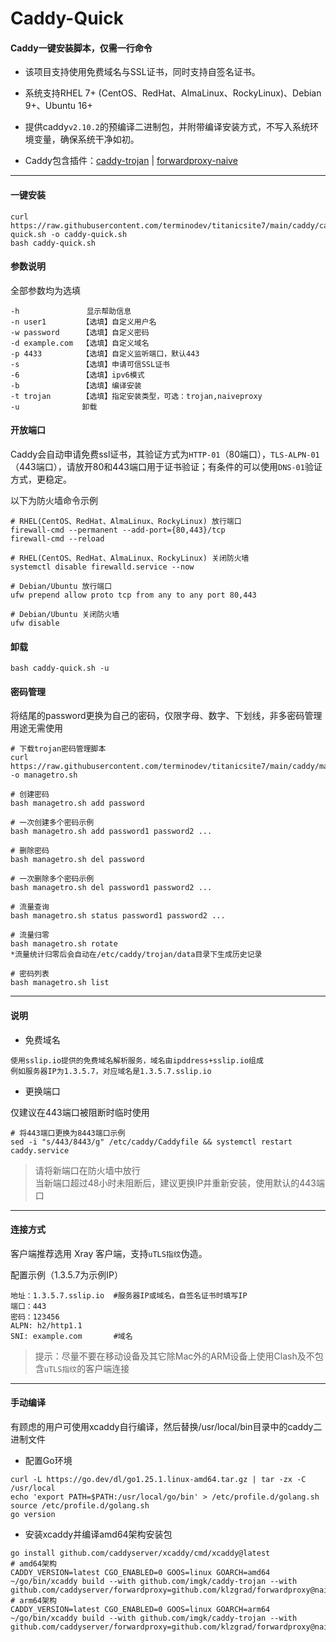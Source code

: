 # Caddy-Quick #

#### Caddy一键安装脚本，仅需一行命令 ####

- 该项目支持使用免费域名与SSL证书，同时支持自签名证书。

- 系统支持RHEL 7+ (CentOS、RedHat、AlmaLinux、RockyLinux)、Debian 9+、Ubuntu 16+

- 提供caddy`v2.10.2`的预编译二进制包，并附带编译安装方式，不写入系统环境变量，确保系统干净如初。

- Caddy包含插件：[caddy-trojan](https://github.com/imgk/caddy-trojan) | [forwardproxy-naive](https://github.com/klzgrad/forwardproxy) 

---

#### 一键安装 ####
```
curl https://raw.githubusercontent.com/terminodev/titanicsite7/main/caddy/caddy-quick.sh -o caddy-quick.sh 
bash caddy-quick.sh
```

#### 参数说明 ####
全部参数均为选填
```
-h               显示帮助信息
-n user1        【选填】自定义用户名
-w password     【选填】自定义密码
-d example.com  【选填】自定义域名
-p 4433         【选填】自定义监听端口，默认443
-s              【选填】申请可信SSL证书
-6              【选填】ipv6模式
-b              【选填】编译安装
-t trojan       【选填】指定安装类型，可选：trojan,naiveproxy
-u              卸载
```

#### 开放端口 ####
Caddy会自动申请免费ssl证书，其验证方式为`HTTP-01`（80端口），`TLS-ALPN-01`（443端口），请放开80和443端口用于证书验证；有条件的可以使用`DNS-01`验证方式，更稳定。

以下为防火墙命令示例
```
# RHEL(CentOS、RedHat、AlmaLinux、RockyLinux) 放行端口
firewall-cmd --permanent --add-port={80,443}/tcp
firewall-cmd --reload

# RHEL(CentOS、RedHat、AlmaLinux、RockyLinux) 关闭防火墙
systemctl disable firewalld.service --now

# Debian/Ubuntu 放行端口
ufw prepend allow proto tcp from any to any port 80,443

# Debian/Ubuntu 关闭防火墙
ufw disable
```

#### 卸载 ####
```
bash caddy-quick.sh -u
```

#### 密码管理 ####
将结尾的password更换为自己的密码，仅限字母、数字、下划线，非多密码管理用途无需使用
```
# 下载trojan密码管理脚本
curl https://raw.githubusercontent.com/terminodev/titanicsite7/main/caddy/managetro.sh -o managetro.sh

# 创建密码
bash managetro.sh add password

# 一次创建多个密码示例
bash managetro.sh add password1 password2 ...

# 删除密码
bash managetro.sh del password

# 一次删除多个密码示例
bash managetro.sh del password1 password2 ...

# 流量查询
bash managetro.sh status password1 password2 ...

# 流量归零
bash managetro.sh rotate
*流量统计归零后会自动在/etc/caddy/trojan/data目录下生成历史记录

# 密码列表
bash managetro.sh list
```

---

#### 说明 ####

- 免费域名

```
使用sslip.io提供的免费域名解析服务，域名由ipddress+sslip.io组成
例如服务器IP为1.3.5.7，对应域名是1.3.5.7.sslip.io
```

- 更换端口

仅建议在443端口被阻断时临时使用
```
# 将443端口更换为8443端口示例
sed -i "s/443/8443/g" /etc/caddy/Caddyfile && systemctl restart caddy.service
```
>请将新端口在防火墙中放行</br> 
>当新端口超过48小时未阻断后，建议更换IP并重新安装，使用默认的443端口

---

#### 连接方式 ####

客户端推荐选用 Xray 客户端，支持`uTLS指纹`伪造。

配置示例（1.3.5.7为示例IP）
```
地址：1.3.5.7.sslip.io  #服务器IP或域名，自签名证书时填写IP
端口：443
密码：123456
ALPN: h2/http1.1
SNI: example.com       #域名
```
> 提示：尽量不要在移动设备及其它除Mac外的ARM设备上使用Clash及不包含`uTLS指纹`的客户端连接

---

#### 手动编译 ####

有顾虑的用户可使用xcaddy自行编译，然后替换/usr/local/bin目录中的caddy二进制文件

- 配置Go环境
```
curl -L https://go.dev/dl/go1.25.1.linux-amd64.tar.gz | tar -zx -C /usr/local
echo 'export PATH=$PATH:/usr/local/go/bin' > /etc/profile.d/golang.sh
source /etc/profile.d/golang.sh
go version
```

- 安装xcaddy并编译amd64架构安装包
```
go install github.com/caddyserver/xcaddy/cmd/xcaddy@latest
# amd64架构
CADDY_VERSION=latest CGO_ENABLED=0 GOOS=linux GOARCH=amd64 ~/go/bin/xcaddy build --with github.com/imgk/caddy-trojan --with github.com/caddyserver/forwardproxy=github.com/klzgrad/forwardproxy@naive
# arm64架构
CADDY_VERSION=latest CGO_ENABLED=0 GOOS=linux GOARCH=arm64 ~/go/bin/xcaddy build --with github.com/imgk/caddy-trojan --with github.com/caddyserver/forwardproxy=github.com/klzgrad/forwardproxy@naive
```
